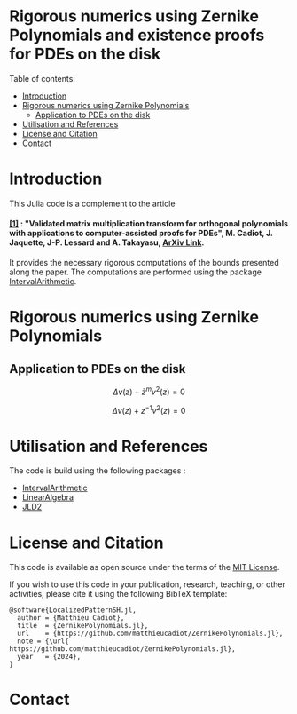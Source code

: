 # Rigorous numerics using Zernike Polynomials and existence proofs for PDEs on the disk



Table of contents:


* [Introduction](#introduction)
* [Rigorous numerics using Zernike Polynomials](#Rigorous-numerics-using-Zernike-Polynomials)
   * [Application to PDEs on the disk](#application-to-PDE-on-the-disk)
* [Utilisation and References](#utilisation-and-references)
* [License and Citation](#license-and-citation)
* [Contact](#contact)



# Introduction

This Julia code is a complement to the article 

#### [[1]](https://arxiv.org/abs/2411.18361) : "Validated matrix multiplication transform for orthogonal polynomials with applications to computer-assisted proofs for PDEs", M. Cadiot, J. Jaquette, J-P. Lessard and A. Takayasu, [ArXiv Link](https://arxiv.org/abs/2411.18361).

It provides the necessary rigorous computations of the bounds presented along the paper. The computations are performed using the package [IntervalArithmetic](https://github.com/JuliaIntervals/IntervalArithmetic.jl). 

# Rigorous numerics using Zernike Polynomials



## Application to PDEs on the disk

$$\Delta v (z) +  \bar{z}^m v^2(z) =0$$

$$\Delta v(z) +  {z}^{-1} v^2(z) =0$$

 
 # Utilisation and References
 
 The code is build using the following packages :

 - [IntervalArithmetic](https://github.com/JuliaIntervals/IntervalArithmetic.jl)
 - [LinearAlgebra](https://docs.julialang.org/en/v1/stdlib/LinearAlgebra/)
 - [JLD2](https://github.com/JuliaIO/JLD2.jl)
 
 
 # License and Citation
 
This code is available as open source under the terms of the [MIT License](http://opensource.org/licenses/MIT).
  
If you wish to use this code in your publication, research, teaching, or other activities, please cite it using the following BibTeX template:

```
@software{LocalizedPatternSH.jl,
  author = {Matthieu Cadiot},
  title  = {ZernikePolynomials.jl},
  url    = {https://github.com/matthieucadiot/ZernikePolynomials.jl},
  note = {\url{ https://github.com/matthieucadiot/ZernikePolynomials.jl},
  year   = {2024},
}
```


# Contact
